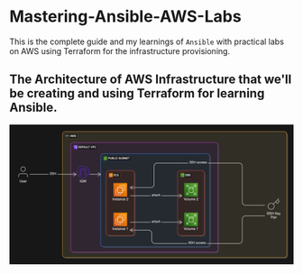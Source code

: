 # Mastering-Ansible-AWS-Labs

This is the complete guide and my learnings of `Ansible` with practical labs on AWS using Terraform for the infrastructure provisioning.

## The Architecture of AWS Infrastructure that we'll be creating and using Terraform for learning Ansible.

![Ansible learning AWS infra using Terraform](./Assets/Ansible_terraform_AWS_infra1.png)
